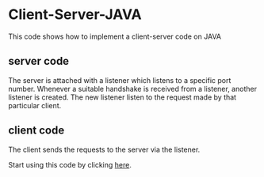 # Client-Server-JAVA

This code shows how to implement a client-server code on JAVA

## server code
The server is attached with a listener which listens to a specific port number. Whenever a suitable handshake is received from a listener, another listener is created. The new listener listen to the request made by that particular client.

## client code
The client sends the requests to the server via the listener. 

Start using this code by clicking [here](./Instructions.md).

